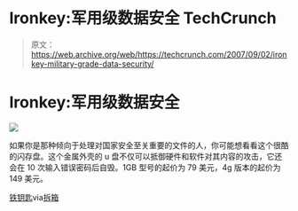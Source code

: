# Ironkey:军用级数据安全 TechCrunch

> 原文：<https://web.archive.org/web/https://techcrunch.com/2007/09/02/ironkey-military-grade-data-security/>

# Ironkey:军用级数据安全

![](img/96ebc867087f4f1d037c2f1f1be93792.png)

如果你是那种倾向于处理对国家安全至关重要的文件的人，你可能想看看这个很酷的闪存盘。这个金属外壳的 u 盘不仅可以抵御硬件和软件对其内容的攻击，它还会在 10 次输入错误密码后自毁。1GB 型号的起价为 79 美元，4g 版本的起价为 149 美元。

[铁钥匙](https://web.archive.org/web/20221005130755/http://www.thinkgeek.com/gadgets/security/99f1/?cpg=cj)via[拆箱](https://web.archive.org/web/20221005130755/http://www.uncrate.com/men/gear/computer-peripherals/ironkey/)